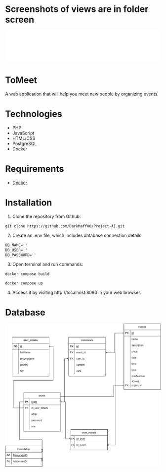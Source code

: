 # Screenshots of views are in folder screen
<p align="center">
<img src="https://github.com/DarkMaff00/Project-AI/blob/main/public/img/logo.svg" width="500" height="100">
</p>

# ToMeet

A web application that will help you meet new people by organizing events.
 
 
# Technologies
- PHP
- JavaScript
- HTML/CSS
- PostgreSQL
- Docker


# Requirements
- [Docker](https://www.docker.com/)


# Installation

1. Clone the repository from Github:

```
git clone https://github.com/DarkMaff00/Project-AI.git
```

2. Create an .env file, which includes database connection details. 

```
DB_NAME=''
DB_USER=''
DB_PASSWORD=''
```

3. Open terminal and run commands:

```
docker compose build
```

```
docker compose up
```

4. Access it by visiting http://localhost:8080 in your web browser.


# Database

![](./database/ERD.png)
